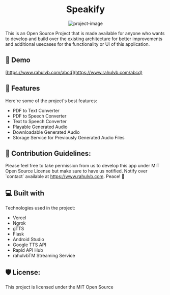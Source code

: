 <h1 align="center" id="title">Speakify</h1>

<p align="center"><img src="https://socialify.git.ci/r-vb/minor-project-1/image?description=1&amp;font=Source%20Code%20Pro&amp;language=1&amp;name=1&amp;owner=1&amp;pattern=Floating%20Cogs&amp;theme=Auto" alt="project-image"></p>

<p id="description">This is an Open Source Project that is made available for anyone who wants to develop and build over the existing architecture for better improvements and additional usecases for the functionality or UI of this application.</p>

<h2>🚀 Demo</h2>

[https://www.rahulvb.com/abcd](https://www.rahulvb.com/abcd)

<h2>🧐 Features</h2>

Here're some of the project's best features:

*   PDF to Text Converter
*   PDF to Speech Converter
*   Text to Speech Converter
*   Playable Generated Audio
*   Downloadable Generated Audio
*   Storage Service for Previously Generated Audio Files

<h2>🍰 Contribution Guidelines:</h2>

Please feel free to take permission from us to develop this app under MIT Open Source License but make sure to have us notified. Notify over \`contact\` available at https://www.rahulvb.com. Peace! 🙌

  
  
<h2>💻 Built with</h2>

Technologies used in the project:

*   Vercel
*   Ngrok
*   gTTS
*   Flask
*   Android Studio
*   Google TTS API
*   Rapid API Hub
*   rahulvbTM Streaming Service

<h2>🛡️ License:</h2>

This project is licensed under the MIT Open Source

